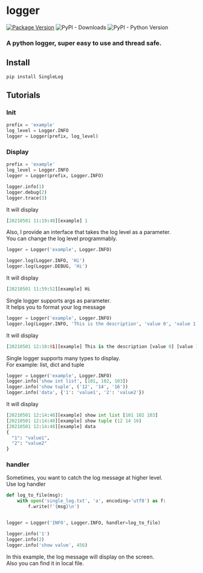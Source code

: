 # logger
[![Package Version](https://img.shields.io/pypi/v/SingleLog.svg)](https://pypi.python.org/pypi/SingleLog)
![PyPI - Downloads](https://img.shields.io/pypi/dm/SingleLog)
![PyPI - Python Version](https://img.shields.io/pypi/pyversions/SingleLog)

### A python logger, super easy to use and thread safe.

## Install
```
pip install SingleLog
```

## Tutorials
### Init
```python
prefix = 'example'
log_level = Logger.INFO
logger = Logger(prefix, log_level)
```
### Display
```python
prefix = 'example'
log_level = Logger.INFO
logger = Logger(prefix, Logger.INFO)

logger.info(1)
logger.debug(2)
logger.trace(3)
```
It will display
```python
[20210501 11:19:48][example] 1
```
Also, I provide an interface that takes the log level as a parameter.  
You can change the log level programmably.
```python
logger = Logger('example', Logger.INFO)

logger.log(Logger.INFO, 'Hi')
logger.log(Logger.DEBUG, 'Hi')
```
It will display
```python
[20210501 11:59:52][example] Hi
```
Single logger supports args as parameter.  
It helps you to format your log message
```python
logger = Logger('example', Logger.INFO)
logger.log(Logger.INFO, 'This is the description', 'value 0', 'value 1', 99)
```
It will display
```python
[20210501 12:10:01][example] This is the description [value 0] [value 1] [99]
```

Single logger supports many types to display.  
For example: list, dict and tuple
```python
logger = Logger('example', Logger.INFO)
logger.info('show int list', [101, 102, 103])
logger.info('show tuple', ('12', '14', '16'))
logger.info('data', {'1': 'value1', '2': 'value2'})
```
It will display
```python
[20210501 12:14:48][example] show int list [101 102 103]
[20210501 12:14:48][example] show tuple (12 14 16)
[20210501 12:14:48][example] data 
{
  "1": "value1",
  "2": "value2"
}
```
### handler
Sometimes, you want to catch the log message at higher level.  
Use log handler
```python
def log_to_file(msg):
    with open('single_log.txt', 'a', encoding='utf8') as f:
        f.write(f'{msg}\n')


logger = Logger('INFO', Logger.INFO, handler=log_to_file)

logger.info('1')
logger.info(2)
logger.info('show value', 456)
```
In this example, the log message will display on the screen.  
Also you can find it in local file.
